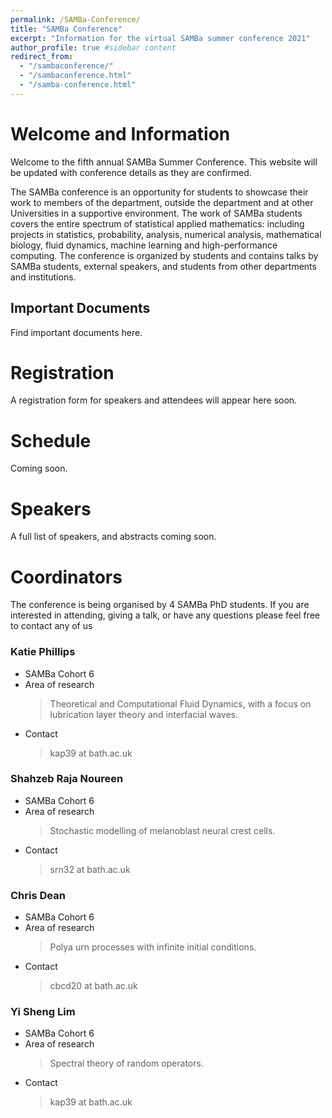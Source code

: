 ```yaml
---
permalink: /SAMBa-Conference/
title: "SAMBa Conference"
excerpt: "Information for the virtual SAMBa summer conference 2021"
author_profile: true #sidebar content
redirect_from: 
  - "/sambaconference/"
  - "/sambaconference.html"
  - "/samba-conference.html"
---
```


# Welcome and Information 

Welcome to the fifth annual SAMBa Summer Conference. This website will be updated with conference details as they are confirmed. 

The SAMBa conference is an opportunity for students to showcase their work to members of the department, outside the department and at other Universities in a supportive environment. The work of SAMBa students covers the entire spectrum of statistical applied mathematics: including projects in statistics, probability, analysis, numerical analysis, mathematical biology, fluid dynamics, machine learning and high-performance computing. The conference is organized by students and contains talks by SAMBa students, external speakers, and students from other departments and institutions. 

## Important Documents
Find important documents here. 

# Registration 
A registration form for speakers and attendees will appear here soon. 

# Schedule
Coming soon.

# Speakers
A full list of speakers, and abstracts coming soon.  

# Coordinators

The conference is being organised by 4 SAMBa PhD students. If you are interested in attending, giving a talk, or have any questions please feel free to contact any of us 

### Katie Phillips
 * SAMBa Cohort 6
 * Area of research
    > Theoretical and Computational Fluid Dynamics, with a focus on lubrication layer theory and interfacial waves. 
 * Contact
    > kap39 at bath.ac.uk

### Shahzeb Raja Noureen
 * SAMBa Cohort 6
 * Area of research
    > Stochastic modelling of melanoblast neural crest cells. 
 * Contact
    > srn32 at bath.ac.uk

### Chris Dean
 * SAMBa Cohort 6
 * Area of research
    > Polya urn processes with infinite initial conditions.
 * Contact
    > cbcd20 at bath.ac.uk

### Yi Sheng Lim
 * SAMBa Cohort 6
 * Area of research
    > Spectral theory of random operators.
 * Contact
    > kap39 at bath.ac.uk

